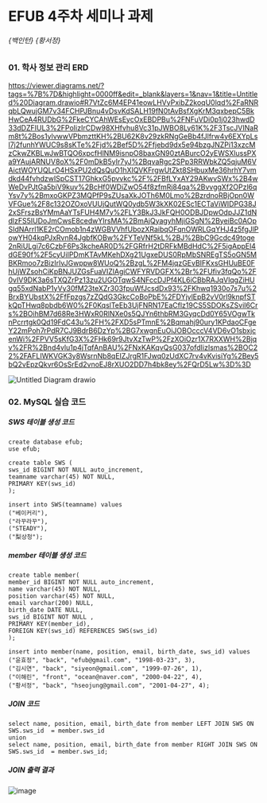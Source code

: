 # EFUB 4주차 세미나 과제

###### {백인턴} {황서정}



### 01. 학사 정보 관리 ERD

https://viewer.diagrams.net/?tags=%7B%7D&highlight=0000ff&edit=_blank&layers=1&nav=1&title=Untitled%20Diagram.drawio#R7VtZc6M4EP41eowLHVyPxibZ2koqU0lqd%2FaRNRqbLQwujGM7v34FCHPJBnu4vDsvKdSALH19fN0tAvBsfXgKrM3qxbepC5BkHwCeA4RUDbG%2FkeCYCAhWEsEycOxEBDPBu%2FNFuVDi0p1j023hwdD33dDZFIUL3%2FPoIizIrCDw98XHfvhu8Vc31pJWBO8Ly61K%2F3TscJVINaRm8t%2Bos1ylvwwVPbmzttKH%2BU62K8v29zkRNgGeBb4fJlfrw4y6EXYpLsl7j2funhYWUC9s8sKTe%2Fjd%2Bef5D%2Ffjebd9dx5e94bzgJNZPi13xzcMzCkwZKBLwJwBTQO6xpcfHlNM9isnpO8baxGN90ztABurcO2yEWSXlussPXa9YAujARNUV8oX%2F0mDkB5yIr7yJ%2BqvaRgc2SPp3RRWbkZQ5qjuM6VAictWOYUQLrO4HSxPU2dQsQuO1hXIQVKFrgwUtZkt8SHbuxMe36hrhY7vmdkd44fvhdzwISpCST17GhkxG5pvvkc%2F%2FBfLYxAY29AKwvSWx%2B4wWeDvPJtGa5biV9kuv%2BcHf0WDiZwO54f8zfmRj84qa%2BvvggXf2OPzl6qYsv7y%2BmxoGKPZ3MQPfP9sZUsaXkJOTh6M0Lmo%2BzrdnoRBjOpn0WVFGue%2F8c132OZOxoVUUjQutWQ0ydb5W3kXK02ESc1ECTaViWIDPG38J2xSFrszBsYMmAaYTsFUH4M7y%2FLY3BkJ3JkFQH0ODBJDpwOdpJJZ1dNdlzFS5IUDoJmCwsE8cedwYIrsMA%2BmAjQyagyhMjiGSgN%2ByeiBc0AOpSIdNArrl1KE2rCOmob1n4zWGBVVhfUbozXRaibqOFqnOWRLGqYHJ4z5fgJlPowYH04kqPJxRvnR4JgbfKOBw%2FYTeVNf5kL%2BJ%2BbC9Gcdc49toge2nRiULgi7c6CzbF6Ps3kcheAR0D%2FGRfrH2tDRFkMBdHdC%2F5igAppEl4dGE90f%2F5cyUiIPDmKTAvMKehDXg21UgxeDUS0RpMbSNREgTS5oGN5MBKRmoo7zBizIrlvJGwppw8WUoQ%2BzgL%2FM4jqzGEvBIFKxsGHUuBE0FhUjWZsohCiKpBNJUZGsFuaVIZlAgiCWFYRVDGFX%2Br%2FUfiv3fqQo%2F0vIV9DK3a6sTXQZrPz13zu2UGOTqwS4NFccDJPf4KL6iCBbRAJqVlqgZiHUgq55xdNabP1yVy30fM23teXZr303fpuWfJcsdDx93%2FKhwq1930o7s7u%2BrxBYUbstX%2FfFpzgs7zZQdG3GkcCoBoPbE%2FDYjvlEpB2vV0rl9knpfSTkQpTHwq8pbdb6W0%2F0KqslTeEb3UjFNRN17EaCflz19CS5SDOKsZSvil6Crs%2BOihBM7d68Re3HWxR0RlNXe0s5QJYn6thbRM3GyqcDd0Y65VOgwTknPcrrtgk0Qd19FdC43u%2FH%2FXD5sPTmnE%2Bqmahj90ury1KPdaoCFgeY22mPoh7rPdR7CJ9BdrB6DzYp%2BG7xwgnEuOiJOBOcccV4VD6vO1sbxjcenWi%2FPVV5sKfG3X%2FHk69r9JtvXzTwP%2FzXOiOzr1X7RXXWH%2Bjqv%2FR%2Bnd4vlu1p4jTqfAnBAU%2FNxKAKqvQsG037ofdIizIsmas%2BOC22%2FAFLIWKVGK3y8WsrnNb8qEIZJrgR1FJwq0zUdXC7rv4vKvisiYg%2Bey5bQ2vEpzQkvr6OsSrEd2vnoEJ8rXUO2DD7h4bk8ey%2FQrD5Lw%3D%3D


![Untitled Diagram drawio](https://user-images.githubusercontent.com/86144019/162711174-58b629a7-612f-4333-a964-749a25312ad0.png)



### 02. MySQL 실습 코드

##### SWS 테이블 생성 코드

```
create database efub;
use efub;

create table SWS (
sws_id BIGINT NOT NULL auto_increment,
teamname varchar(45) NOT NULL,
PRIMARY KEY(sws_id)
);

insert into SWS(teamname) values
("베이커리"),
("라꾸라꾸"),
("STEADY"),
("梨상청");
```

##### member 테이블 생성 코드

```
create table member(
member_id BIGINT NOT NULL auto_increment,
name varchar(45) NOT NULL,
position varchar(45) NOT NULL,
email varchar(200) NULL,
birth_date DATE NULL,
sws_id BIGINT NOT NULL ,
PRIMARY KEY(member_id),
FOREIGN KEY(sws_id) REFERENCES SWS(sws_id)
);

insert into member(name, position, email, birth_date, sws_id) values
("윤효정", "back", "efub@gmail.com", "1998-03-23", 3),
("김시연", "back", "siyeon@gmail.com", "1999-07-26", 1),
("이해린", "front", "ocean@naver.com", "2000-04-22", 4),
("황서정", "back", "hseojung@gmail.com", "2001-04-27", 4);

```

##### JOIN 코드

```
select name, position, email, birth_date from member LEFT JOIN SWS ON SWS.sws_id  = member.sws_id
union
select name, position, email, birth_date from member RIGHT JOIN SWS ON SWS.sws_id  = member.sws_id;
```



##### JOIN 출력 결과

![image](https://user-images.githubusercontent.com/86144019/162731872-1203d02c-6946-42e8-abaf-7814ec5e19f1.png)

